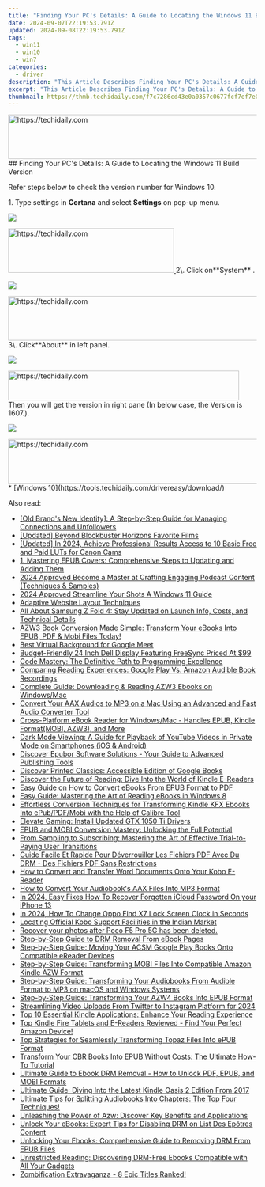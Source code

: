 ```yaml
---
title: "Finding Your PC's Details: A Guide to Locating the Windows 11 Build Version"
date: 2024-09-07T22:19:53.791Z
updated: 2024-09-08T22:19:53.791Z
tags:
  - win11
  - win10
  - win7
categories:
  - driver
description: "This Article Describes Finding Your PC's Details: A Guide to Locating the Windows 11 Build Version"
excerpt: "This Article Describes Finding Your PC's Details: A Guide to Locating the Windows 11 Build Version"
thumbnail: https://thmb.techidaily.com/f7c7286cd43e0a0357c0677fcf7ef7e026ec5b0c5c8fee31ed3df2a195c8af00.jpg
---
```


<!-- affiliate ads begin -->
<a href="https://unicoeye.pxf.io/c/5597632/2134492/18498" target="_top" id="2134492">
  <img src="//a.impactradius-go.com/display-ad/18498-2134492" border="0" alt="https://techidaily.com" width="728" height="90"/>
</a>
<img height="0" width="0" src="https://unicoeye.pxf.io/i/5597632/2134492/18498" style="position:absolute;visibility:hidden;" border="0" />
<!-- affiliate ads end -->
## Finding Your PC's Details: A Guide to Locating the Windows 11 Build Version

Refer steps below to check the version  number for Windows 10.   
  
1\. Type settings in **Cortana** and select **Settings** on pop-up menu.   
  
![](https://images.drivereasy.com/wp-content/uploads/2017/01/img_58747f9356f73.png)   
  
<!-- affiliate ads begin -->
<a href="https://aligracehair.sjv.io/c/5597632/2115948/19272" target="_top" id="2115948">
  <img src="//a.impactradius-go.com/display-ad/19272-2115948" border="0" alt="https://techidaily.com" width="336" height="90"/>
</a>
<img height="0" width="0" src="https://aligracehair.sjv.io/i/5597632/2115948/19272" style="position:absolute;visibility:hidden;" border="0" />
<!-- affiliate ads end -->
 2\. Click on**System** .  
  
![](https://images.drivereasy.com/wp-content/uploads/2017/01/img_587481579d1b6.jpg)   
  
<!-- affiliate ads begin -->
<a href="https://appsumo.8odi.net/c/5597632/2118324/7443" target="_top" id="2118324">
  <img src="//a.impactradius-go.com/display-ad/7443-2118324" border="0" alt="https://techidaily.com" width="600" height="90"/>
</a>
<img height="0" width="0" src="https://appsumo.8odi.net/i/5597632/2118324/7443" style="position:absolute;visibility:hidden;" border="0" />
<!-- affiliate ads end -->
 3\. Click**About** in left panel.

![](https://images.drivereasy.com/wp-content/uploads/2017/01/img_5874811f852d6.jpg)   
  
<!-- affiliate ads begin -->
<a href="https://review-au.sjv.io/c/5597632/2098703/14409" target="_top" id="2098703">
  <img src="//a.impactradius-go.com/display-ad/14409-2098703" border="0" alt="https://techidaily.com" width="468" height="60"/>
</a>
<img height="0" width="0" src="https://review-au.sjv.io/i/5597632/2098703/14409" style="position:absolute;visibility:hidden;" border="0" />
<!-- affiliate ads end -->
 Then you will get the version in right pane (In below case, the Version is 1607.).  
  
![](https://images.drivereasy.com/wp-content/uploads/2017/01/img_587481c1b2fe2.jpg) 

<!-- affiliate ads begin -->
<a href="https://ephamedtechinc.pxf.io/c/5597632/2137222/26400" target="_top" id="2137222">
  <img src="//a.impactradius-go.com/display-ad/26400-2137222" border="0" alt="https://techidaily.com" width="728" height="90"/>
</a>
<img height="0" width="0" src="https://ephamedtechinc.pxf.io/i/5597632/2137222/26400" style="position:absolute;visibility:hidden;" border="0" />
<!-- affiliate ads end -->
* [Windows 10](https://tools.techidaily.com/drivereasy/download/)

<ins class="adsbygoogle"
     style="display:block"
     data-ad-format="autorelaxed"
     data-ad-client="ca-pub-7571918770474297"
     data-ad-slot="1223367746"></ins>



<ins class="adsbygoogle"
     style="display:block"
     data-ad-client="ca-pub-7571918770474297"
     data-ad-slot="8358498916"
     data-ad-format="auto"
     data-full-width-responsive="true"></ins>

<span class="atpl-alsoreadstyle">Also read:</span>
<div><ul>
<li><a href="https://techno-recovery.techidaily.com/old-brands-new-identity-a-step-by-step-guide-for-managing-connections-and-unfollowers/"><u>[Old Brand's New Identity]: A Step-by-Step Guide for Managing Connections and Unfollowers</u></a></li>
<li><a href="https://youtube-docs.techidaily.com/ed-beyond-blockbuster-horizons-favorite-films/"><u>[Updated] Beyond Blockbuster Horizons  Favorite Films</u></a></li>
<li><a href="https://fox-links.techidaily.com/updated-in-2024-achieve-professional-results-access-to-10-basic-free-and-paid-luts-for-canon-cams/"><u>[Updated] In 2024, Achieve Professional Results  Access to 10 Basic Free and Paid LUTs for Canon Cams</u></a></li>
<li><a href="https://some-skills.techidaily.com/1-mastering-epub-covers-comprehensive-steps-to-updating-and-adding-them/"><u>1. Mastering EPUB Covers: Comprehensive Steps to Updating and Adding Them</u></a></li>
<li><a href="https://fox-links.techidaily.com/2024-approved-become-a-master-at-crafting-engaging-podcast-content-techniques-and-samples/"><u>2024 Approved  Become a Master at Crafting Engaging Podcast Content (Techniques & Samples)</u></a></li>
<li><a href="https://article-helps.techidaily.com/2024-approved-streamline-your-shots-a-windows-11-guide/"><u>2024 Approved  Streamline Your Shots  A Windows 11 Guide</u></a></li>
<li><a href="https://some-skills.techidaily.com/adaptive-website-layout-techniques/"><u>Adaptive Website Layout Techniques</u></a></li>
<li><a href="https://techno-recovery.techidaily.com/all-about-samsung-z-fold-4-stay-updated-on-launch-info-costs-and-technical-details/"><u>All About Samsung Z Fold 4: Stay Updated on Launch Info, Costs, and Technical Details</u></a></li>
<li><a href="https://some-skills.techidaily.com/azw3-book-conversion-made-simple-transform-your-ebooks-into-epub-pdf-and-mobi-files-today/"><u>AZW3 Book Conversion Made Simple: Transform Your eBooks Into EPUB, PDF & Mobi Files Today!</u></a></li>
<li><a href="https://video-screen-grab.techidaily.com/best-virtual-background-for-google-meet/"><u>Best Virtual Background for Google Meet</u></a></li>
<li><a href="https://hardware-updates.techidaily.com/budget-friendly-24-inch-dell-display-featuring-freesync-priced-at-99/"><u>Budget-Friendly 24 Inch Dell Display Featuring FreeSync Priced At $99</u></a></li>
<li><a href="https://some-skills.techidaily.com/code-mastery-the-definitive-path-to-programming-excellence/"><u>Code Mastery: The Definitive Path to Programming Excellence</u></a></li>
<li><a href="https://some-skills.techidaily.com/comparing-reading-experiences-google-play-vs-amazon-audible-book-recordings/"><u>Comparing Reading Experiences: Google Play Vs. Amazon Audible Book Recordings</u></a></li>
<li><a href="https://some-skills.techidaily.com/complete-guide-downloading-and-reading-azw3-ebooks-on-windowsmac/"><u>Complete Guide: Downloading & Reading AZW3 Ebooks on Windows/Mac</u></a></li>
<li><a href="https://some-skills.techidaily.com/convert-your-aax-audios-to-mp3-on-a-mac-using-an-advanced-and-fast-audio-converter-tool/"><u>Convert Your AAX Audios to MP3 on a Mac Using an Advanced and Fast Audio Converter Tool</u></a></li>
<li><a href="https://some-skills.techidaily.com/cross-platform-ebook-reader-for-windowsmac-handles-epub-kindle-formatmobi-azw3-and-more/"><u>Cross-Platform eBook Reader for Windows/Mac - Handles EPUB, Kindle Format(MOBI, AZW3), and More</u></a></li>
<li><a href="https://some-skills.techidaily.com/dark-mode-viewing-a-guide-for-playback-of-youtube-videos-in-private-mode-on-smartphones-ios-and-android/"><u>Dark Mode Viewing: A Guide for Playback of YouTube Videos in Private Mode on Smartphones (iOS & Android)</u></a></li>
<li><a href="https://some-skills.techidaily.com/discover-epubor-software-solutions-your-guide-to-advanced-publishing-tools/"><u>Discover Epubor Software Solutions - Your Guide to Advanced Publishing Tools</u></a></li>
<li><a href="https://some-skills.techidaily.com/discover-printed-classics-accessible-edition-of-google-books/"><u>Discover Printed Classics: Accessible Edition of Google Books</u></a></li>
<li><a href="https://some-skills.techidaily.com/discover-the-future-of-reading-dive-into-the-world-of-kindle-e-readers/"><u>Discover the Future of Reading: Dive Into the World of Kindle E-Readers</u></a></li>
<li><a href="https://some-skills.techidaily.com/easy-guide-on-how-to-convert-ebooks-from-epub-format-to-pdf/"><u>Easy Guide on How to Convert eBooks From EPUB Format to PDF</u></a></li>
<li><a href="https://some-skills.techidaily.com/easy-guide-mastering-the-art-of-reading-ebooks-in-windows-8/"><u>Easy Guide: Mastering the Art of Reading eBooks in Windows 8</u></a></li>
<li><a href="https://some-skills.techidaily.com/effortless-conversion-techniques-for-transforming-kindle-kfx-ebooks-into-epubpdfmobi-with-the-help-of-calibre-tool/"><u>Effortless Conversion Techniques for Transforming Kindle KFX Ebooks Into ePub/PDF/Mobi with the Help of Calibre Tool</u></a></li>
<li><a href="https://driver-install.techidaily.com/elevate-gaming-install-updated-gtx-1050-ti-drivers/"><u>Elevate Gaming: Install Updated GTX 1050 Ti Drivers</u></a></li>
<li><a href="https://some-skills.techidaily.com/epub-and-mobi-conversion-mastery-unlocking-the-full-potential/"><u>EPUB and MOBI Conversion Mastery: Unlocking the Full Potential</u></a></li>
<li><a href="https://some-skills.techidaily.com/from-sampling-to-subscribing-mastering-the-art-of-effective-trial-to-paying-user-transitions/"><u>From Sampling to Subscribing: Mastering the Art of Effective Trial-to-Paying User Transitions</u></a></li>
<li><a href="https://some-skills.techidaily.com/guide-facile-et-rapide-pour-deverrouiller-les-fichiers-pdf-avec-du-drm-des-fichiers-pdf-sans-restrictions/"><u>Guide Facile Et Rapide Pour Déverrouiller Les Fichiers PDF Avec Du DRM - Des Fichiers PDF Sans Restrictions</u></a></li>
<li><a href="https://some-skills.techidaily.com/how-to-convert-and-transfer-word-documents-onto-your-kobo-e-reader/"><u>How to Convert and Transfer Word Documents Onto Your Kobo E-Reader</u></a></li>
<li><a href="https://some-skills.techidaily.com/how-to-convert-your-audiobooks-aax-files-into-mp3-format/"><u>How to Convert Your Audiobook's AAX Files Into MP3 Format</u></a></li>
<li><a href="https://activate-lock.techidaily.com/in-2024-easy-fixes-how-to-recover-forgotten-icloud-password-on-your-iphone-13-by-drfone-ios/"><u>In 2024, Easy Fixes How To Recover Forgotten iCloud Password On your iPhone 13</u></a></li>
<li><a href="https://android-unlock.techidaily.com/in-2024-how-to-change-oppo-find-x7-lock-screen-clock-in-seconds-by-drfone-android/"><u>In 2024, How To Change Oppo Find X7 Lock Screen Clock in Seconds</u></a></li>
<li><a href="https://some-skills.techidaily.com/locating-official-kobo-support-facilities-in-the-indian-market/"><u>Locating Official Kobo Support Facilities in the Indian Market</u></a></li>
<li><a href="https://review-topics.techidaily.com/recover-your-photos-after-poco-f5-pro-5g-has-been-deleted-by-fonelab-android-recover-photos/"><u>Recover your photos after Poco F5 Pro 5G has been deleted.</u></a></li>
<li><a href="https://some-skills.techidaily.com/step-by-step-guide-to-drm-removal-from-ebook-pages/"><u>Step-by-Step Guide to DRM Removal From eBook Pages</u></a></li>
<li><a href="https://some-skills.techidaily.com/step-by-step-guide-moving-your-acsm-google-play-books-onto-compatible-ereader-devices/"><u>Step-by-Step Guide: Moving Your ACSM Google Play Books Onto Compatible eReader Devices</u></a></li>
<li><a href="https://some-skills.techidaily.com/step-by-step-guide-transforming-mobi-files-into-compatible-amazon-kindle-azw-format/"><u>Step-by-Step Guide: Transforming MOBI Files Into Compatible Amazon Kindle AZW Format</u></a></li>
<li><a href="https://some-skills.techidaily.com/step-by-step-guide-transforming-your-audiobooks-from-audible-format-to-mp3-on-macos-and-windows-systems/"><u>Step-by-Step Guide: Transforming Your Audiobooks From Audible Format to MP3 on macOS and Windows Systems</u></a></li>
<li><a href="https://some-skills.techidaily.com/step-by-step-guide-transforming-your-azw4-books-into-epub-format/"><u>Step-by-Step Guide: Transforming Your AZW4 Books Into EPUB Format</u></a></li>
<li><a href="https://twitter-clips.techidaily.com/streamlining-video-uploads-from-twitter-to-instagram-platform-for-2024/"><u>Streamlining Video Uploads From Twitter to Instagram Platform for 2024</u></a></li>
<li><a href="https://some-skills.techidaily.com/top-10-essential-kindle-applications-enhance-your-reading-experience/"><u>Top 10 Essential Kindle Applications: Enhance Your Reading Experience</u></a></li>
<li><a href="https://some-skills.techidaily.com/top-kindle-fire-tablets-and-e-readers-reviewed-find-your-perfect-amazon-device/"><u>Top Kindle Fire Tablets and E-Readers Reviewed - Find Your Perfect Amazon Device!</u></a></li>
<li><a href="https://some-skills.techidaily.com/top-strategies-for-seamlessly-transforming-topaz-files-into-epub-format/"><u>Top Strategies for Seamlessly Transforming Topaz Files Into ePUB Format</u></a></li>
<li><a href="https://some-skills.techidaily.com/transform-your-cbr-books-into-epub-without-costs-the-ultimate-how-to-tutorial/"><u>Transform Your CBR Books Into EPUB Without Costs: The Ultimate How-To Tutorial</u></a></li>
<li><a href="https://some-skills.techidaily.com/ultimate-guide-to-ebook-drm-removal-how-to-unlock-pdf-epub-and-mobi-formats/"><u>Ultimate Guide to Ebook DRM Removal - How to Unlock PDF, EPUB, and MOBI Formats</u></a></li>
<li><a href="https://some-skills.techidaily.com/ultimate-guide-diving-into-the-latest-kindle-oasis-2-edition-from-2017/"><u>Ultimate Guide: Diving Into the Latest Kindle Oasis 2 Edition From 2017</u></a></li>
<li><a href="https://some-skills.techidaily.com/ultimate-tips-for-splitting-audiobooks-into-chapters-the-top-four-techniques/"><u>Ultimate Tips for Splitting Audiobooks Into Chapters: The Top Four Techniques!</u></a></li>
<li><a href="https://some-skills.techidaily.com/unleashing-the-power-of-azw-discover-key-benefits-and-applications/"><u>Unleashing the Power of Azw: Discover Key Benefits and Applications</u></a></li>
<li><a href="https://some-skills.techidaily.com/unlock-your-ebooks-expert-tips-for-disabling-drm-on-list-des-epotres-content/"><u>Unlock Your eBooks: Expert Tips for Disabling DRM on List Des Épôtres Content</u></a></li>
<li><a href="https://some-skills.techidaily.com/unlocking-your-ebooks-comprehensive-guide-to-removing-drm-from-epub-files/"><u>Unlocking Your Ebooks: Comprehensive Guide to Removing DRM From EPUB Files</u></a></li>
<li><a href="https://some-skills.techidaily.com/unrestricted-reading-discovering-drm-free-ebooks-compatible-with-all-your-gadgets/"><u>Unrestricted Reading: Discovering DRM-Free Ebooks Compatible with All Your Gadgets</u></a></li>
<li><a href="https://remote-screen-capture.techidaily.com/1715701104836-zombification-extravaganza-8-epic-titles-ranked/"><u>Zombification Extravaganza - 8 Epic Titles Ranked!</u></a></li>
</ul></div>
